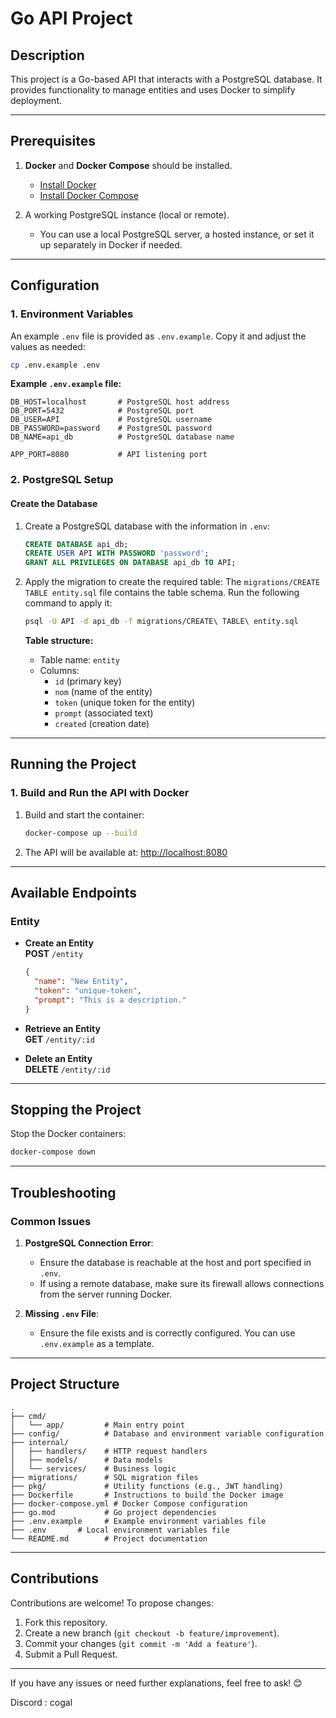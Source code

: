# **Go API Project**

## **Description**
This project is a Go-based API that interacts with a PostgreSQL database. It provides functionality to manage entities and uses Docker to simplify deployment.

---

## **Prerequisites**
1. **Docker** and **Docker Compose** should be installed.
   - [Install Docker](https://docs.docker.com/get-docker/)
   - [Install Docker Compose](https://docs.docker.com/compose/install/)

2. A working PostgreSQL instance (local or remote).
   - You can use a local PostgreSQL server, a hosted instance, or set it up separately in Docker if needed.

---

## **Configuration**

### 1. Environment Variables
An example `.env` file is provided as `.env.example`. Copy it and adjust the values as needed:

```bash
cp .env.example .env
```

**Example `.env.example` file:**
```env
DB_HOST=localhost       # PostgreSQL host address
DB_PORT=5432            # PostgreSQL port
DB_USER=API             # PostgreSQL username
DB_PASSWORD=password    # PostgreSQL password
DB_NAME=api_db          # PostgreSQL database name

APP_PORT=8080           # API listening port
```

### 2. PostgreSQL Setup
#### Create the Database
1. Create a PostgreSQL database with the information in `.env`:
   ```sql
   CREATE DATABASE api_db;
   CREATE USER API WITH PASSWORD 'password';
   GRANT ALL PRIVILEGES ON DATABASE api_db TO API;
   ```

2. Apply the migration to create the required table:
   The `migrations/CREATE TABLE entity.sql` file contains the table schema. Run the following command to apply it:
   ```bash
   psql -U API -d api_db -f migrations/CREATE\ TABLE\ entity.sql
   ```

   **Table structure:**
   - Table name: `entity`
   - Columns:
     - `id` (primary key)
     - `nom` (name of the entity)
     - `token` (unique token for the entity)
     - `prompt` (associated text)
     - `created` (creation date)

---

## **Running the Project**

### 1. Build and Run the API with Docker
1. Build and start the container:
   ```bash
   docker-compose up --build
   ```

2. The API will be available at:
   [http://localhost:8080](http://localhost:8080)

---

## **Available Endpoints**
### **Entity**
- **Create an Entity**  
  **POST** `/entity`
  ```json
  {
    "name": "New Entity",
    "token": "unique-token",
    "prompt": "This is a description."
  }
  ```

- **Retrieve an Entity**  
  **GET** `/entity/:id`

- **Delete an Entity**  
  **DELETE** `/entity/:id`

---

## **Stopping the Project**
Stop the Docker containers:
```bash
docker-compose down
```

---

## **Troubleshooting**

### Common Issues
1. **PostgreSQL Connection Error**:
   - Ensure the database is reachable at the host and port specified in `.env`.
   - If using a remote database, make sure its firewall allows connections from the server running Docker.

2. **Missing `.env` File**:
   - Ensure the file exists and is correctly configured. You can use `.env.example` as a template.

---

## **Project Structure**
```plaintext
.
├── cmd/
│   └── app/         # Main entry point
├── config/          # Database and environment variable configuration
├── internal/
│   ├── handlers/    # HTTP request handlers
│   ├── models/      # Data models
│   └── services/    # Business logic
├── migrations/      # SQL migration files
├── pkg/             # Utility functions (e.g., JWT handling)
├── Dockerfile       # Instructions to build the Docker image
├── docker-compose.yml # Docker Compose configuration
├── go.mod           # Go project dependencies
├── .env.example     # Example environment variables file
├── .env       # Local environment variables file
└── README.md        # Project documentation
```

---

## **Contributions**
Contributions are welcome! To propose changes:
1. Fork this repository.
2. Create a new branch (`git checkout -b feature/improvement`).
3. Commit your changes (`git commit -m 'Add a feature'`).
4. Submit a Pull Request.

---

If you have any issues or need further explanations, feel free to ask! 😊

Discord : cogal
